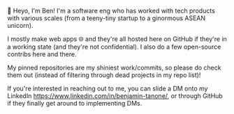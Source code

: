 👋 Heyo, I'm Ben! I'm a software eng who has worked with tech products with various scales (from a teeny-tiny startup to a ginormous ASEAN unicorn).

I mostly make web apps 🌐 and they're all hosted here on GitHub if they're in a working state (and they're not confidential). I also do a few open-source contribs here and there.

My pinned repositories are my shiniest work/commits, so please do check them out (instead of filtering through dead projects in my repo list)!

If you're interested in reaching out to me, you can slide a DM onto my LinkedIn https://www.linkedin.com/in/benjamin-tanone/, or through GitHub if they finally get around to implementing DMs.

<!---
verzac/verzac is a ✨ special ✨ repository because its `README.md` (this file) appears on your GitHub profile.
You can click the Preview link to take a look at your changes.
--->

